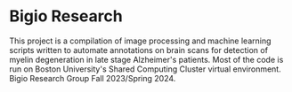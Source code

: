 # Bigio Research
This project is a compilation of image processing and machine learning scripts written to automate annotations on brain scans for detection of myelin degeneration in late stage Alzheimer's patients. Most of the code is run on Boston University's Shared Computing Cluster virtual environment. Bigio Research Group Fall 2023/Spring 2024.
